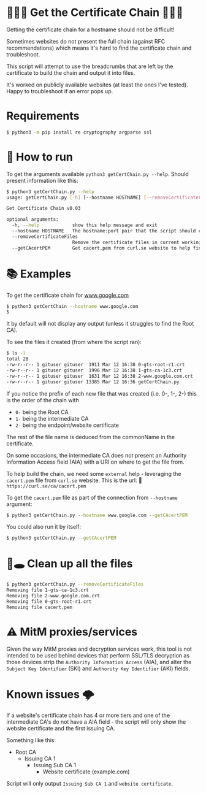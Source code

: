# :closed_lock_with_key::closed_lock_with_key::closed_lock_with_key: Get the Certificate Chain :closed_lock_with_key::closed_lock_with_key::closed_lock_with_key:

Getting the certificate chain for a hostname should not be difficult!

Sometimes websites do not present the full chain (against RFC recommendations) which means it's hard to find the certificate chain and troubleshoot.

This script will attempt to use the breadcrumbs that are left by the certificate to build the chain and output it into files.

It's worked on publicly available websites (at least the ones I've tested). Happy to troubleshoot if an error pops up.


# Requirements
```bash
$ python3 -m pip install re cryptography argparse ssl
```

# :runner: How to run
To get the arguments available `python3 getCertChain.py --help`. Should present information like this:
```bash
$ python3 getCertChain.py --help
usage: getCertChain.py [-h] [--hostname HOSTNAME] [--removeCertificateFiles] [--getCAcertPEM]

Get Certificate Chain v0.03

optional arguments:
  -h, --help            show this help message and exit
  --hostname HOSTNAME   The hostname:port pair that the script should connect to. Defaults to www.google.com:443.
  --removeCertificateFiles
                        Remove the certificate files in current working directory (*.crt, *.pem).
  --getCAcertPEM        Get cacert.pem from curl.se website to help find Root CA.
```

# :books: Examples
To get the certificate chain for www.google.com
```bash
$ python3 getCertChain --hostname www.google.com
$
```
It by default will not display any output (unless it struggles to find the Root CA).

To see the files it created (from where the script ran):
```bash
$ ls -l
total 28
-rw-r--r-- 1 gituser gituser  1911 Mar 12 16:38 0-gts-root-r1.crt
-rw-r--r-- 1 gituser gituser  1996 Mar 12 16:38 1-gts-ca-1c3.crt
-rw-r--r-- 1 gituser gituser  1631 Mar 12 16:38 2-www.google.com.crt
-rw-r--r-- 1 gituser gituser 13385 Mar 12 16:36 getCertChain.py
```
If you notice the prefix of each new file that was created (i.e. 0-, 1-, 2-) this is the order of the chain with 
* `0-` being the Root CA
* `1-` being the intermediate CA
* `2-` being the endpoint/website certificate

The rest of the file name is deduced from the commonName in the certificate.

On some occasions, the intermediate CA does not present an Authority Information Access field (AIA) with a URI on where to get the file from. 

To help build the chain, we need some `external` help - leveraging the `cacert.pem` file from `curl.se` website.
This is the url: :link: `https://curl.se/ca/cacert.pem`

To get the `cacert.pem` file as part of the connection from `--hostname` argument:
```bash
$ python3 getCertChain.py --hostname www.google.com --getCAcertPEM
```

You could also run it by itself:
```bash
$ python3 getCertChain.py --getCAcertPEM
```

# :dash::hole: Clean up all the files
```bash
$ python3 getCertChain.py --removeCertificateFiles
Removing file 1-gts-ca-1c3.crt
Removing file 2-www.google.com.crt
Removing file 0-gts-root-r1.crt
Removing file cacert.pem
```

# :warning: MitM proxies/services
Given the way MitM proxies and decryption services work, this tool is not intended to be used behind devices that perform SSL/TLS decryption as those devices strip the `Authority Information Access` (AIA), and alter the `Subject Key Identifier` (SKI) and `Authority Key Identifier` (AKI) fields.

# Known issues 🌩️
If a website's certificate chain has 4 or more tiers and one of the intermediate CA's do not have a AIA field - the script will only show the website certificate and the first issuing CA. 

Something like this:
* Root CA
  * Issuing CA 1
    * Issuing Sub CA 1
      * Website certificate (example.com)

Script will only output `Issuing Sub CA 1` and `website certificate`.
